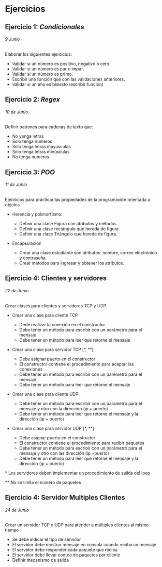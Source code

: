 # Ejercicios

## Ejercicio 1: *Condicionales*
###### *9 Junio*
Elaborar los siguientes ejercicios:
* Validar si un número es positivo, negativo o cero.
* Validar si un número es par o impar.
* Validar si un número es primo.
* Escribir una función que con las validaciones anteriores.
* Validar si un año es bisiesto (escribir función)

## Ejercicio 2: *Regex*
###### *10 de Junio*
Definir patrones para cadenas de texto que:
* No yenga letras
* Solo tenga números
* Solo tenga letras mayúsculas
* Solo tenga letras minúsculas
* No tenga numeros

## Ejercicio 3: *POO*
###### *11 de Junio*
Ejercicios para prácticar las propiedades de la programación orientada a objetos
* Herencia y polimorfismo:
    * Definir una clase Figura con atributos y métodos.
    * Definir una clase rectángulo que hereda de figura.
    * Definir una clase Triángulo que hereda de figura.
 
 
* Encapsulación 
    * Crear una clase estudiante son atributos: nombre, correo electrónico y contraseña.
    * Crear métodos para ingresar y obtener los atributos.
 
 
## Ejercicio 4: Clientes y servidores
###### *22 de Junio*
Crear clases para clientes y servidores TCP y UDP.
* Crear una clase para cliente TCP
    * Dede realizar la conexión en el constructor
    * Debe tener un método para escribir con un parámetro para el mensaje
    * Debe tener un método para leer que retorne el mensaje


* Crear una clase para servidor TCP [*, **]
    * Debe asignar puerto en el constructor
    * El constructor contiene el procedimiento para aceptar las conexiones
    * Debe tener un método para escribir con un parémetro para el mensaje
    * Debe tener un método para leer que retorne el mensaje
    
* Crear una clase para cliente UDP
    * Debe tener un método para escribir con un parametro para el mensaje y otro con la dirección (ip + puerto)
    * Debe tener un método para leer que retorne el mensaje y la dirección (ip + puerto)
    
* Crear una clase para servidor UDP [*, **]
    * Debe asignar puerto en el constructor
    * El constructor contiene el procedimiento para recibir paquetes
    * Debe tener un método para escribir con un parámetro para el mensaje y otro con las dirección (ip +puerto)
    * Debe tener un método para leer que retorne el mensaje y la dirección (ip + puerto)
    
    
\* Los servidores deben implementar un procedimiento de salida del loop

\** No se limita el número de paquetes


## Ejercicio 4: Servidor Multiples Clientes
###### *24 de Junio*
Crear un servidor TCP o UDP para atender a múltiples clientes al mismo tiempo
* Se debe indicar el tipo de servidor
* El servidor debe mostrar mensaje en consola cuando reciba un mensaje
* El servidor debe responder cada paquete que reciba
* El servidor debe llevar conteo de paquetes por cliente
* Definir mecanismo de salida 